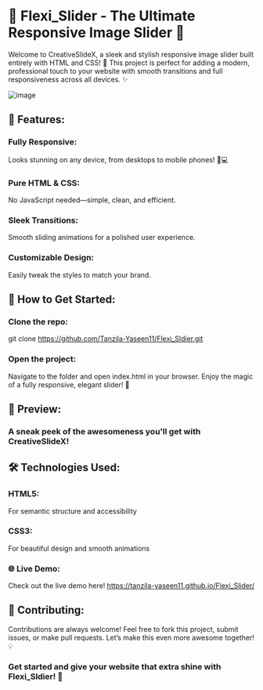 # 🎨  Flexi_Slider - The Ultimate Responsive Image Slider 🌟

Welcome to CreativeSlideX, a sleek and stylish responsive image slider built entirely with HTML and CSS! 🚀 This project is perfect for adding a modern, professional touch to your website with smooth transitions and full responsiveness across all devices. ✨

![image](https://github.com/user-attachments/assets/40323f1c-90f1-4718-9393-f00b09038d37)

## 🚀 Features:
### Fully Responsive:
 Looks stunning on any device, from desktops to mobile phones! 📱💻
### Pure HTML & CSS: 
No JavaScript needed—simple, clean, and efficient.
### Sleek Transitions: 
Smooth sliding animations for a polished user experience.
### Customizable Design: 
Easily tweak the styles to match your brand.

## 🌟 How to Get Started:
### Clone the repo:
git clone https://github.com/Tanzila-Yaseen11/Flexi_Sldier.git
### Open the project:
Navigate to the folder and open index.html in your browser.
Enjoy the magic of a fully responsive, elegant slider! 🎉

## 👀 Preview:
### A sneak peek of the awesomeness you'll get with CreativeSlideX!

## 🛠️ Technologies Used:
### HTML5: 
For semantic structure and accessibility
### CSS3: 
For beautiful design and smooth animations
### 🌐 Live Demo:
Check out the live demo here!
https://tanzila-yaseen11.github.io/Flexi_Slider/

## 🤝 Contributing:
Contributions are always welcome! Feel free to fork this project, submit issues, or make pull requests. Let’s make this even more awesome together! 💡


### Get started and give your website that extra shine with Flexi_Sldier! 🌟


